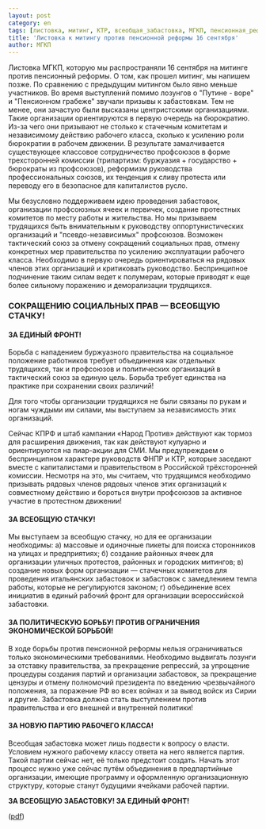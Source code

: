 ```yaml
---
layout: post
category: en
tags: [листовка, митинг, КТР, всеобщая_забастовка, МГКП, пенсионная_реформа, Единый_фронт]
title: 'Листовка к митингу против пенсионной реформы 16 сентября'
author: МГКП
---
```


Листовка МГКП, которую мы распространяли 16 сентября на митинге против пенсионный реформы. О том, как прошел митинг, мы напишем позже. По сравнению с предыдущим митингом было явно меньше участников. Во время выступлений помимо лозунгов о "Путине - воре" и "Пенсионном грабеже" звучали призывы к забастовкам. Тем не менее, они зачастую были высказаны центристскими организациями. Такие организации ориентируются в первую очередь на бюрократию. Из-за чего они призывают не столько к стачечным комитетам и независимому действию рабочего класса, сколько к усилению роли бюрократии в рабочем движении. В результате замалчивается существующее классовое сотрудничество профсоюзов в форме трехсторонней комиссии (трипартизм: буржуазия + государство + бюрократы из профсоюзов), реформизм руководства профессиональных союзов, их тенденция к сливу протеста или переводу его в безопасное для капиталистов русло.

Мы безусловно поддерживаем идею проведения забастовок, организации профсоюзных ячеек и первичек, создание протестных комитетов по месту работы и жительства. Но мы призываем трудящихся быть внимательным к руководству оппортунистических организаций и "псевдо-независимых" профсоюзов. Возможен тактический союз за отмену сокращений социальных прав, отмену конкретных мер правительства по усилению эксплуатации рабочего класса. Необходимо в первую очередь ориентироваться на рядовых членов этих организаций и критиковать руководство. Беспринципное подчинение таким силам ведет к полумерам, которые приводят к еще более сильному поражению и деморализации трудящихся.

### СОКРАЩЕНИЮ СОЦИАЛЬНЫХ ПРАВ — ВСЕОБЩУЮ СТАЧКУ!

#### ЗА ЕДИНЫЙ ФРОНТ!

Борьба с нападением буржуазного правительства на социальное положение работников требует объединения как отдельных трудящихся, так и профсоюзов и политических организаций в тактический союз за единую цель. Борьба требует единства на практике при сохранении своих различий!

Для того чтобы организации трудящихся не были связаны по рукам и ногам чуждыми им силами, мы выступаем за независимость этих организаций.

Сейчас КПРФ и штаб кампании «Народ Против» действуют как тормоз для расширения движения, так как действуют кулуарно и ориентируются на пиар-акции для СМИ. Мы предупреждаем о беспринципном характере руководств ФНПР и КТР, которые заседают вместе с капиталистами и правительством в Российской трёхсторонней комиссии. Несмотря на это, мы считаем, что трудящимся необходимо призывать рядовых членов рядовых членов этих организаций к совместному действию и бороться внутри профсоюзов за активное участие в протестном движении!

#### ЗА ВСЕОБЩУЮ СТАЧКУ!

Мы выступаем за всеобщую стачку, но для ее организации необходимы:
а) массовые и одиночные пикеты для поиска сторонников на улицах и предприятиях;
б) создание районных ячеек для организации уличных протестов, районных и городских митингов;
в) создание новых форм организации — стачечных комитетов для проведения итальянских забастовок и забастовок с замедлением темпа работы, которые не регулируются законом;
г) объединение всех инициатив в единый рабочий фронт для организации всероссийской забастовки.

#### ЗА ПОЛИТИЧЕСКУЮ БОРЬБУ! ПРОТИВ ОГРАНИЧЕНИЯ ЭКОНОМИЧЕСКОЙ БОРЬБОЙ!

В ходе борьбы против пенсионной реформы нельзя ограничиваться только экономическими требованиями. Необходимо выдвигать лозунги за отставку правительства, за прекращение репрессий, за упрощение процедуры создания партий и организации забастовок, за прекращение цензуры и отмену полномочий президента по введению чрезвычайного положения, за поражение РФ во всех войнах и за вывод войск из Сирии и другие. Забастовка должна стать выступлением против правительства и его внешней и внутренней политики!

#### ЗА НОВУЮ ПАРТИЮ РАБОЧЕГО КЛАССА!

Всеобщая забастовка может лишь подвести к вопросу о власти. Условием нужного рабочему классу ответа на него является партия. Такой партии сейчас нет, её только предстоит создать. Начать этот процесс нужно уже сейчас путём объединения в предпартийные организации, имеющие программу и оформленную организационную структуру, которые станут будущими ячейками рабочей партии.

**ЗА ВСЕОБЩУЮ ЗАБАСТОВКУ! ЗА ЕДИНЫЙ ФРОНТ!**

([pdf](/files/leaflet20180916.pdf))